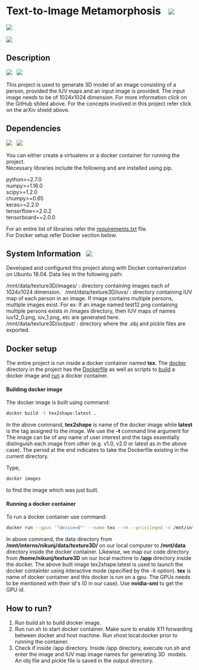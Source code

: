 
# Text-to-Image Metamorphosis &nbsp; ![](https://img.shields.io/badge/release-v1.0-orange)

![](https://img.shields.io/badge/license-MIT-blue) &nbsp;

![](https://img.shields.io/badge/Nikunj-Lad-yellow)

## Description &nbsp; 
[![](https://img.shields.io/badge/GitHub-thmoa-red)](https://github.com/thmoa/tex2shape) &nbsp;
[![](https://img.shields.io/badge/publication-arXiv-lightgrey)](https://arxiv.org/abs/1904.08645)

This project is used to generate 3D model of an image consisting of a person, provided the IUV maps and an input image is provided. The input image needs to be of 1024x1024 dimension. For more information click on the GitHub shiled above. For the concepts involved in this project refer click on the arXiv shield above.

## Dependencies &nbsp;
![](https://img.shields.io/badge/python-2.7-yellowgreen) &nbsp; ![](https://img.shields.io/badge/install%20with-pip-orange)

You can either create a virtualenv or a docker container for running the project. <br>
Necessary libraries include the following and are installed using pip.

python>=2.7.0 <br>
numpy>=1.16.0 <br>
scipy>=1.2.0 <br>
chumpy>=0.65 <br>
keras>=2.2.0 <br>
tensorflow==2.0.2 <br>
tensorboard==2.0.0 <br>

For an entire list of libraries refer the [requirements.txt](http://gitlab.uiius.com/uvision/texture3d/blob/master/requirements.txt) file. <br>
For Docker setup refer Docker section below.

## System Information &nbsp; ![](https://img.shields.io/badge/Ubuntu-18.04-blueviolet)

Developed and configured this project along with Docker containerization on Ubuntu 18.04.
Data lies in the following path:

/mnt/data/texture3D/images/ : directory containing images each of 1024x1024 dimension. &nbsp;
/mnt/data/texture3D/iuvs/ : directory containing IUV map of each person in an image. If image contains multiple persons, multiple images exist. For ex: If an image named test12.png containing multiple persons exists in /images directory, then IUV maps of names iuv12_0.png, iuv_1.png, etc are generated here. &nbsp;
/mnt/data/texture3D/output/ : directory where the .obj and pickle files are exported. &nbsp;


## Docker setup

The entire project is run inside a docker container named <b>tex</b>. The [docker](http://gitlab.uiius.com/uvision/texture3d/tree/master/docker) directory in the project has the [Dockerfile](http://gitlab.uiius.com/uvision/texture3d/blob/master/docker/Dockerfile) as well as scripts to [build](http://gitlab.uiius.com/uvision/texture3d/blob/master/docker/build.sh) a docker image and [run](http://gitlab.uiius.com/uvision/texture3d/blob/master/docker/run.sh) a docker container.

#### Building docker image 

The docker image is built using command:

```bash
docker build -t tex2shape:latest .

```

In the above command, <b>tex2shape</b> is name of the docker image while <b>latest</b> is the tag assigned to the image. We use the <b>-t</b> command line argument for The image can be of any name of user interest and the tags essentially distinguish each image from other (e.g. v1.0, v2.0 or latest as in the above case). The period at the end indicates to take the Dockerfile existing in the current directory.

Type,

```bash
docker images
``` 
to find the image which was just built.

#### Running a docker container 

To run a docker container use command:

```bash
docker run --gpus '"device=0"' --name tex --rm --privileged -v /mnt/interns/nikunj/data/texture3D/:/mnt/data -v /home/nikunj/texture3D:/app -p 5000:5000 -e="DISPLAY" -v="$HOME/.Xauthority:/root/.Xauthority:rw" --net host -it tex2shape:latest bash
```

In above command, the data directory from <b>/mnt/interns/nikunj/data/texture3D/</b> on our local computer to <b>/mnt/data</b> directory inside the docker container. Likewise, we map our code directory from <b>/home/nikunj/texture3D</b> on our local machine to <b>/app</b> directory inside the docker. The above built image tex2shape:latest is used to launch the docker containter using interactive mode (specified by the -it option). <b>tex</b> is name of docker container and this docker is run on a gpu. The GPUs needs to be mentioned with their id's (0 in our case). Use <b>nvidia-smi</b> to get the GPU id.

## How to run?

1. Run build.sh to build docker image.
2. Run run.sh to start docker container. Make sure to enable X11 forwarding between docker and host machine. Run xhost local:docker prior to running the container.
3. Check if inside /app directory. Inside /app directory, execute run.sh and enter the image and IUV map image names for generating 3D  models. An obj file and pickle file is saved in the output directory.

